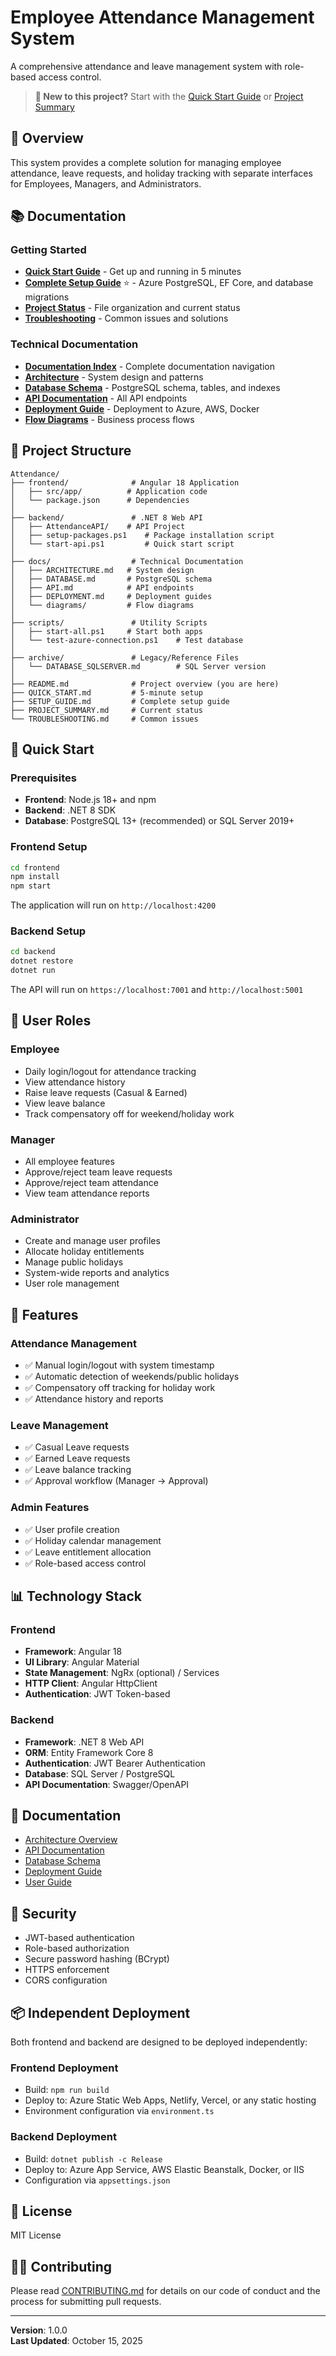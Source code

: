 # Employee Attendance Management System

A comprehensive attendance and leave management system with role-based access control.

> **🚀 New to this project?** Start with the [Quick Start Guide](QUICK_START.md) or [Project Summary](PROJECT_SUMMARY.md)

## 🎯 Overview

This system provides a complete solution for managing employee attendance, leave requests, and holiday tracking with separate interfaces for Employees, Managers, and Administrators.

## 📚 Documentation

### Getting Started
- **[Quick Start Guide](QUICK_START.md)** - Get up and running in 5 minutes
- **[Complete Setup Guide](SETUP_GUIDE.md)** ⭐ - Azure PostgreSQL, EF Core, and database migrations
- **[Project Status](PROJECT_STATUS.md)** - File organization and current status
- **[Troubleshooting](TROUBLESHOOTING.md)** - Common issues and solutions

### Technical Documentation
- **[Documentation Index](docs/INDEX.md)** - Complete documentation navigation
- **[Architecture](docs/ARCHITECTURE.md)** - System design and patterns
- **[Database Schema](docs/DATABASE.md)** - PostgreSQL schema, tables, and indexes
- **[API Documentation](docs/API.md)** - All API endpoints
- **[Deployment Guide](docs/DEPLOYMENT.md)** - Deployment to Azure, AWS, Docker
- **[Flow Diagrams](docs/diagrams/FLOWS.md)** - Business process flows

## 📁 Project Structure

```
Attendance/
├── frontend/              # Angular 18 Application
│   ├── src/app/          # Application code
│   └── package.json      # Dependencies
│
├── backend/               # .NET 8 Web API
│   ├── AttendanceAPI/    # API Project
│   ├── setup-packages.ps1    # Package installation script
│   └── start-api.ps1         # Quick start script
│
├── docs/                  # Technical Documentation
│   ├── ARCHITECTURE.md   # System design
│   ├── DATABASE.md       # PostgreSQL schema
│   ├── API.md            # API endpoints
│   ├── DEPLOYMENT.md     # Deployment guides
│   └── diagrams/         # Flow diagrams
│
├── scripts/               # Utility Scripts
│   ├── start-all.ps1     # Start both apps
│   └── test-azure-connection.ps1    # Test database
│
├── archive/               # Legacy/Reference Files
│   └── DATABASE_SQLSERVER.md        # SQL Server version
│
├── README.md              # Project overview (you are here)
├── QUICK_START.md         # 5-minute setup
├── SETUP_GUIDE.md         # Complete setup guide
├── PROJECT_SUMMARY.md     # Current status
└── TROUBLESHOOTING.md     # Common issues
```

## 🚀 Quick Start

### Prerequisites

- **Frontend**: Node.js 18+ and npm
- **Backend**: .NET 8 SDK
- **Database**: PostgreSQL 13+ (recommended) or SQL Server 2019+

### Frontend Setup

```bash
cd frontend
npm install
npm start
```

The application will run on `http://localhost:4200`

### Backend Setup

```bash
cd backend
dotnet restore
dotnet run
```

The API will run on `https://localhost:7001` and `http://localhost:5001`

## 👥 User Roles

### Employee
- Daily login/logout for attendance tracking
- View attendance history
- Raise leave requests (Casual & Earned)
- View leave balance
- Track compensatory off for weekend/holiday work

### Manager
- All employee features
- Approve/reject team leave requests
- Approve/reject team attendance
- View team attendance reports

### Administrator
- Create and manage user profiles
- Allocate holiday entitlements
- Manage public holidays
- System-wide reports and analytics
- User role management

## 🎨 Features

### Attendance Management
- ✅ Manual login/logout with system timestamp
- ✅ Automatic detection of weekends/public holidays
- ✅ Compensatory off tracking for holiday work
- ✅ Attendance history and reports

### Leave Management
- ✅ Casual Leave requests
- ✅ Earned Leave requests
- ✅ Leave balance tracking
- ✅ Approval workflow (Manager → Approval)

### Admin Features
- ✅ User profile creation
- ✅ Holiday calendar management
- ✅ Leave entitlement allocation
- ✅ Role-based access control

## 📊 Technology Stack

### Frontend
- **Framework**: Angular 18
- **UI Library**: Angular Material
- **State Management**: NgRx (optional) / Services
- **HTTP Client**: Angular HttpClient
- **Authentication**: JWT Token-based

### Backend
- **Framework**: .NET 8 Web API
- **ORM**: Entity Framework Core 8
- **Authentication**: JWT Bearer Authentication
- **Database**: SQL Server / PostgreSQL
- **API Documentation**: Swagger/OpenAPI

## 📖 Documentation

- [Architecture Overview](docs/ARCHITECTURE.md)
- [API Documentation](docs/API.md)
- [Database Schema](docs/DATABASE.md)
- [Deployment Guide](docs/DEPLOYMENT.md)
- [User Guide](docs/USER_GUIDE.md)

## 🔐 Security

- JWT-based authentication
- Role-based authorization
- Secure password hashing (BCrypt)
- HTTPS enforcement
- CORS configuration

## 📦 Independent Deployment

Both frontend and backend are designed to be deployed independently:

### Frontend Deployment
- Build: `npm run build`
- Deploy to: Azure Static Web Apps, Netlify, Vercel, or any static hosting
- Environment configuration via `environment.ts`

### Backend Deployment
- Build: `dotnet publish -c Release`
- Deploy to: Azure App Service, AWS Elastic Beanstalk, Docker, or IIS
- Configuration via `appsettings.json`

## 📝 License

MIT License

## 👨‍💻 Contributing

Please read [CONTRIBUTING.md](docs/CONTRIBUTING.md) for details on our code of conduct and the process for submitting pull requests.

---

**Version**: 1.0.0  
**Last Updated**: October 15, 2025
